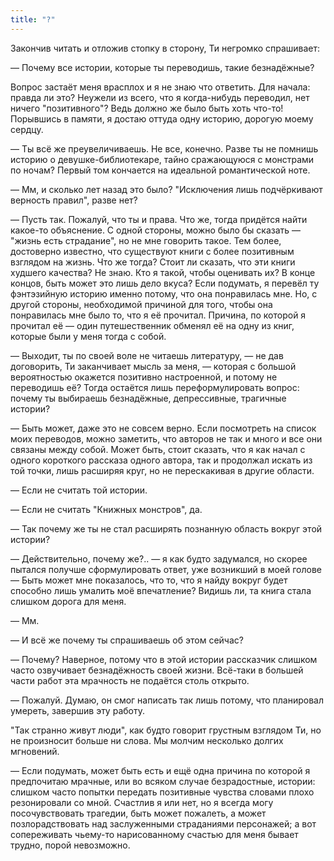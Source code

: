 ```yaml
---
title: "?"
---
```


Закончив читать и отложив стопку в сторону, Ти негромко спрашивает:

— Почему все истории, которые ты переводишь, такие безнадёжные?

Вопрос застаёт меня врасплох и я не знаю что ответить. Для начала: правда ли
это? Неужели из всего, что я когда-нибудь переводил, нет ничего "позитивного"?
Ведь должно же было быть хоть что-то! Порывшись в памяти, я достаю оттуда одну
историю, дорогую моему сердцу.

— Ты всё же преувеличиваешь. Не все, конечно. Разве ты не помнишь историю о
девушке-библиотекаре, тайно сражающуюся с монстрами по ночам? Первый том
кончается на идеальной романтической ноте.

— Мм, и сколько лет назад это было? "Исключения лишь подчёркивают верность
правил", разве нет?

— Пусть так. Пожалуй, что ты и права. Что же, тогда придётся найти какое-то
объяснение. С одной стороны, можно было бы сказать — "жизнь есть страдание", но
не мне говорить такое. Тем более, достоверно известно, что существуют книги с
более позитивным взглядом на жизнь. Что же тогда? Стоит ли сказать, что эти
книги худшего качества? Не знаю. Кто я такой, чтобы оценивать их? В конце
концов, быть может это лишь дело вкуса? Если подумать, я перевёл ту фэнтэзийную
историю именно потому, что она понравилась мне. Но, с другой стороны,
необходимой причиной для того, чтобы она понравилась мне было то, что я её
прочитал. Причина, по которой я прочитал её — один путешественник обменял её на
одну из книг, которые были у меня тогда с собой.

— Выходит, ты по своей воле не читаешь литературу, — не дав договорить, Ти
заканчивает мысль за меня, — которая с большой вероятностью окажется позитивно
настроенной, и потому не переводишь её? Тогда остаётся лишь переформулировать
вопрос: почему ты выбираешь безнадёжные, депрессивные, трагичные истории?

— Быть может, даже это не совсем верно. Если посмотреть на список моих
переводов, можно заметить, что авторов не так и много и все они связаны между
собой. Может быть, стоит сказать, что я как начал с одного короткого рассказа
одного автора, так и продолжал искать из той точки, лишь расширяя круг, но не
перескакивая в другие области.

— Если не считать той истории.

— Если не считать "Книжных монстров", да.

— Так почему же ты не стал расширять познанную область вокруг этой истории?

— Действительно, почему же?.. — я как будто задумался, но скорее пытался получше
сформулировать ответ, уже возникший в моей голове — Быть может мне показалось,
что то, что я найду вокруг будет способно лишь умалить моё впечатление? Видишь
ли, та книга стала слишком дорога для меня.

— Мм.

— И всё же почему ты спрашиваешь об этом сейчас?

— Почему? Наверное, потому что в этой истории рассказчик слишком часто
озвучивает безнадёжность своей жизни. Всё-таки в большей части работ эта
мрачность не подаётся столь открыто.

— Пожалуй. Думаю, он смог написать так лишь потому, что планировал умереть,
завершив эту работу.

"Так странно живут люди", как будто говорит грустным взглядом Ти, но не
произносит больше ни слова. Мы молчим несколько долгих мгновений.

— Если подумать, может быть есть и ещё одна причина по которой я предпочитаю
мрачные, или во всяком случае безрадостные, истории: слишком часто попытки
передать позитивные чувства словами плохо резонировали со мной. Счастлив я или
нет, но я всегда могу посочувствовать трагедии, быть может пожалеть, а может
позлорадствовать над заслуженными страданиями персонажей; а вот сопереживать
чьему-то нарисованному счастью для меня бывает трудно, порой невозможно.
